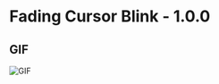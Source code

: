 Fading Cursor Blink - 1.0.0
=========


## GIF
![GIF](https://github.com/dustindowell22/fading-cursor-blink-brackets-extension/blob/master/preview.gif)
